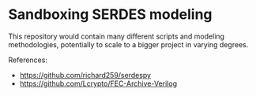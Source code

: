 # Sandboxing SERDES modeling

This repository would contain many different scripts and modeling methodologies, potentially to scale to a bigger project in varying degrees.

References:

- https://github.com/richard259/serdespy
- https://github.com/Lcrypto/FEC-Archive-Verilog


